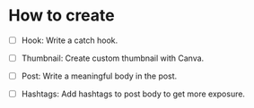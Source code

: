# How to create 

- [ ] Hook: Write a catch hook.
- [ ] Thumbnail: Create custom thumbnail with Canva.
- [ ] Post: Write a meaningful body in the post.
- [ ] Hashtags: Add hashtags to post body to get more exposure.



